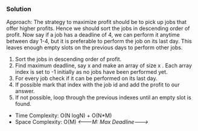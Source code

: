 ### Solution
Approach: The strategy to maximize profit should be to pick up jobs that offer higher profits. Hence we should sort the jobs in descending order of profit. 
Now say if a job has a deadline of 4, we can perform it anytime between day 1-4, but it is preferable to perform the job on its last day. 
This leaves enough empty slots on the previous days to perform other jobs.

1. Sort the jobs in descending order of profit. 
2. Find maximum deadline, say x and make an array of size x . Each array index is set to -1 initially as no jobs have been performed yet.
3. For every job check if it can be performed on its last day.
4. If possible mark that index with the job id and add the profit to our answer. 
5. If not possible, loop through the previous indexes until an empty slot is found.
- Time Complexity: O(N logN) + O(N*M)
- Space Complexity: O(M) *<---M: Max Deadline--->*

